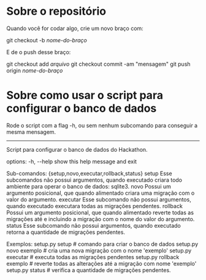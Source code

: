 # Sobre o repositório

Quando você for codar algo, crie um novo braço com:

git checkout -b _nome-do-braço_

E de o push desse braço:

git checkout add _arquivo_
git checkout commit -am "mensagem"
git push origin _nome-do-braço_


# Sobre como usar o script para configurar o banco de dados

Rode o script com a flag -h, ou sem nenhum subcomando para conseguir a mesma mensagem.

-------------------------------------------------------------

Script para configurar o banco de dados do Hackathon.

options:
  -h, --help            show this help message and exit

Sub-comandos:
  {setup,novo,executar,rollback,status}
    setup               Esse subcomandos não possui argumentos, quando
                        executado criara todo ambiente para operar o banco de
                        dados: sqlite3.
    novo                Possui um argumento posicional, que quando alimentado
                        criara uma migração com o valor do argumento.
    executar            Esse subcomando não possui argumentos, quando
                        executado executara todas as migrações pendentes.
    rollback            Possui um argumento posicional, que quando alimentado
                        reverte todas as migrações até e incluindo a migração
                        com o nome do valor do argumento.
    status              Esse subcomando não possui argumentos, quando
                        executado retorna a quantidade de migrações pendentes.

Exemplos:
    setup.py setup # comando para criar o banco de dados
    setup.py novo exemplo # cria uma nova migração com o nome 'exemplo'
    setup.py executar # executa todas as migrações pendentes
    setup.py rollback exemplo # reverte todas as alterações até a migração com nome 'exemplo'
    setup.py status # verifica a quantidade de migrações pendentes.